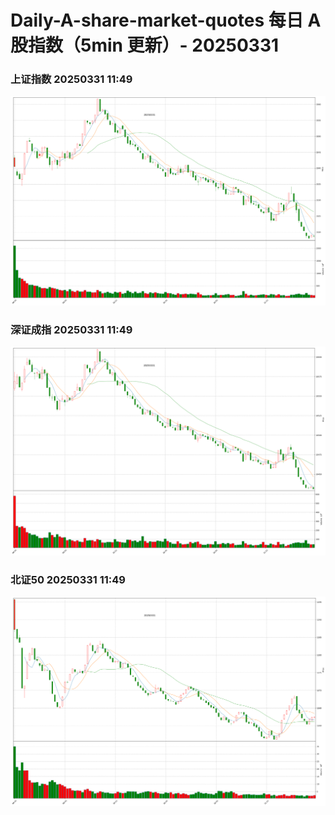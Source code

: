 
# Daily-A-share-market-quotes 每日 A 股指数（5min 更新）- 20250331

### 上证指数 20250331 11:49
![](./fig/2025/3/20250331-sh000001.png)

### 深证成指 20250331 11:49
![](./fig/2025/3/20250331-sz399001.png)

### 北证50 20250331 11:49
![](./fig/2025/3/20250331-bj899050.png)

